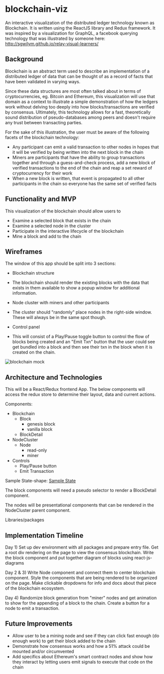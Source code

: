 # blockchain-viz
An interactive visualization of the distributed ledger technology known as Blockchain. It is written using the ReactJS library and Redux framework. It was inspired by a visualization for GraphQL, a facebook querying technology that was illustrated by someone here: http://sgwilym.github.io/relay-visual-learners/

## Background
Blockchain is an abstract term used to describe an implementation of a distributed ledger of data that can be thought of as a record of facts that have been validated in varying ways.

Since these data structures are most often talked about in terms of cryptocurrencies, eg. Bitcoin and Ethereum, this visualization will use that domain as a context to illustrate a simple demonstration of how the ledgers work without delving too deeply into how blocks/transactions are verified by consensus. Ultimately, this technology allows for a fast, theoretically sound distribution of pseudo-databases among peers and doesn't require any trust between transacting parties.

For the sake of this illustration, the user must be aware of the following facets of the blockchain technology:

- Any participant can emit a valid transaction to other nodes in hopes that it will be verified by being written into the next block in the chain
- Miners are participants that have the ability to group transactions together and through a guess-and-check process, add a new block of verified transactions to the end of the chain and reap a set reward of cryptocurrency for their work
- When a new block is written, that event is propagated to all other participants in the chain so everyone has the same set of verified facts

## Functionality and MVP
This visualization of the blockchain should allow users to
- Examine a selected block that exists in the chain
- Examine a selected node in the cluster
- Participate in the interactive lifecycle of the blockchain
- Mine a block and add to the chain

## Wireframes
The window of this app should be split into 3 sections:
 - Blockchain structure
  + The blockchain should render the existing blocks with the data that exists in them available to show a popup window for additional information.
 - Node cluster with miners and other participants
  + The cluster should "randomly" place nodes in the right-side window. These will always be in the same spot though.
 - Control panel
  + This will consist of a Play/Pause toggle button to control the flow of blocks being created and an "Emit Txn" button that the user could see get bundled into a block and then see their txn in the block when it is created on the chain.

![blockchain mock](docs/App.png)

## Architecture and Technologies
This will be a React/Redux frontend App. The below components will access the redux store to determine their layout, data and current actions.

Components:
- Blockchain
  + Block
    - genesis block
    - vanilla block
  + BlockDetail
- NodeCluster
  + Node
    - read-only
    - miner
- Controls
  + Play/Pause button
  + Emit Transaction

Sample State-shape:
[Sample State](docs/sample-state.md)

The block components will need a pseudo selector to render a BlockDetail component.

The nodes will be presentational components that can be rendered in the NodeCluster parent component.

Libraries/packages

## Implementation Timeline
Day 1) Set up dev environment with all packages and prepare entry file. Get a root div rendering on the page to view the consensus blockchain. Write the block component and put together diagram of blocks using react-js-diagrams

Day 2 & 3) Write Node component and connect them to center blockchain component. Style the components that are being rendered to be organized on the page. Make clickable dropdowns for info and docs about that piece of the blockchain ecosystem.

Day 4) Randomize block generation from "miner" nodes and get animation to show for the appending of a block to the chain. Create a button for a node to emit a transaction.

## Future Improvements
- Allow user to be a mining node and see if they can click fast enough (do enough work) to get their block added to the chain
- Demonstrate how consensus works and how a 51% attack could be mounted and/or circumvented
- Add specifics about Ethereum's smart contract nodes and show how they interact by letting users emit signals to execute that code on the chain
